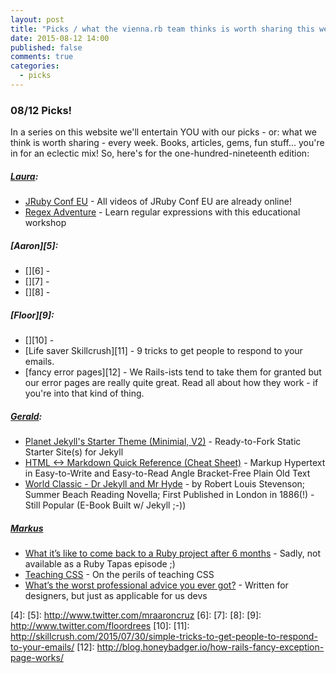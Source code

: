 ```yaml
---
layout: post
title: "Picks / what the vienna.rb team thinks is worth sharing this week"
date: 2015-08-12 14:00
published: false
comments: true
categories:
  - picks
---
```


### 08/12 Picks!

In a series on this website we'll entertain YOU with our picks - or: what we think is worth sharing - every week.
Books, articles, gems, fun stuff... you're in for an eclectic mix! So, here's for the one-hundred-nineteenth edition:

##### [Laura][1]:
- [JRuby Conf EU][2] - All videos of JRuby Conf EU are already online!
- [Regex Adventure][3] - Learn regular expressions with this educational workshop

##### [Aaron][5]:
- [][6] -
- [][7] -
- [][8] -


##### [Floor][9]:
- [][10] -
- [Life saver Skillcrush][11] - 9 tricks to get people to respond to your emails.
- [fancy error pages][12] - We Rails-ists tend to take them for granted but our error pages are really quite great. Read all about how they work - if you're into that kind of thing.

##### [Gerald](https://twitter.com/viennahtml):
- [Planet Jekyll's Starter Theme (Minimial, V2)](https://github.com/planetjekyll/jekyll-starter-theme) - Ready-to-Fork Static Starter Site(s) for Jekyll
- [HTML <-> Markdown Quick Reference (Cheat Sheet)](http://writekit.github.io) - Markup Hypertext in Easy-to-Write and Easy-to-Read Angle Bracket-Free Plain Old Text
- [World Classic - Dr Jekyll and Mr Hyde](http://drjekyllthemes.github.io/jekyll-book-theme) - by Robert Louis Stevenson; Summer Beach Reading Novella; First Published in London in 1886(!) - Still Popular (E-Book Built w/ Jekyll ;-))

##### [Markus](https://twitter.com/nuclearsquid)
- [What it’s like to come back to a Ruby project after 6 months](http://devblog.avdi.org/2015/08/11/what-its-like-to-come-back-to-a-ruby-project-after-6-months/) - Sadly, not available as a Ruby Tapas episode ;)
- [Teaching CSS](http://www.bleonard.com/blog/2015/08/01/teaching-css/) - On the perils of teaching CSS
- [What’s the worst professional advice you ever got?](https://deardesignstudent.com/what-s-the-worst-professional-advice-you-ever-got-b28c35b19995) - Written for designers, but just as applicable for us devs



[1]: http://www.twitter.com/alicetragedy
[2]: http://confreaks.tv/events/jrubyconf2015
[3]: https://github.com/substack/regex-adventure
[4]:
[5]: http://www.twitter.com/mraaroncruz
[6]:
[7]:
[8]:
[9]: http://www.twitter.com/floordrees
[10]:
[11]: http://skillcrush.com/2015/07/30/simple-tricks-to-get-people-to-respond-to-your-emails/
[12]: http://blog.honeybadger.io/how-rails-fancy-exception-page-works/

